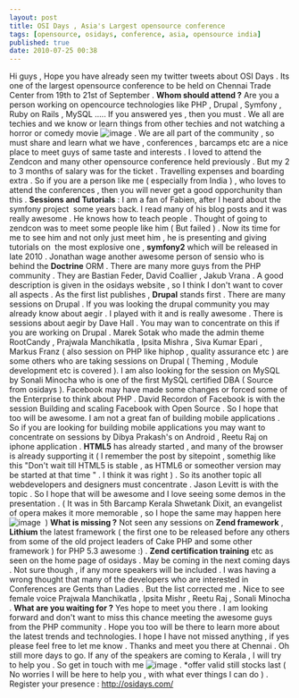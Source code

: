 ```yaml
---
layout: post
title: OSI Days , Asia's Largest opensource conference
tags: [opensource, osidays, conference, asia, opensource india]
published: true
date: 2010-07-25 00:38
---
```

Hi guys ,  Hope you have already seen my twitter tweets about OSI Days . Its one of the largest opensource conference to be held on Chennai Trade Center from 19th to 21st of September .  **Whom should attend ?**  Are you a person working on opencource technologies like PHP , Drupal , Symfony , Ruby on Rails , MySQL ..... If you answered yes , then you must . We all are techies and we know or learn things from other techies and not watching a horror or comedy movie ![image](http://harikt.com/sites/all/libraries/fckeditor/editor/images/smiley/msn/regular_smile.gif) . We are all part of the community , so must share and learn what we have , conferences , barcamps etc are a nice place to meet guys of same taste and interests .  I loved to attend the Zendcon and many other opensource conference held previously . But my 2 to 3 months of salary was for the ticket . Travelling expenses and boarding extra . So if you are a person like me ( especially from India ) , who loves to attend the conferences , then you will never get a good opporchunity than this .  **Sessions and Tutorials** :  I am a fan of Fabien, after I heard about the symfony project  some years back. I read many of his blog posts and it was really awesome . He knows how to teach people . Thought of going to zendcon was to meet some people like him ( But failed ) . Now its time for me to see him and not only just meet him , he is presenting and giving tutorials on  the most explosive one , **symfony2** which will be released in late 2010 . Jonathan wage another awesome person of sensio who is behind the **Doctrine** ORM . There are many more guys from the PHP community . They are Bastian Feder, David Coallier , Jakub Vrana . A good description is given in the osidays website , so I think I don't want to cover all aspects .  As the first list publishes , **Drupal** stands first . There are many sessions on Drupal . If you was looking the drupal community you may already know about aegir . I played with it and is really awesome . There is sessions about aegir by Dave Hall . You may wan to concentrate on this if you are working on Drupal . Marek Sotak who made the admin theme RootCandy , Prajwala Manchikatla , Ipsita Mishra , Siva Kumar Epari , Markus Franz ( also session on PHP like hiphop , quality assurance etc ) are some others who are taking sessions on Drupal ( Theming , Module development etc is covered ).  I am also looking for the session on MySQL by Sonali Minocha who is one of the first MySQL certified DBA ( Source from osidays ).  Facebook may have made some changes or forced some of the Enterprise to think about PHP . David Recordon of Facebook is with the session Building and scaling Facebook with Open Source . So I hope that too will be awesome.  I am not a great fan of building mobile applications . So if you are looking for building mobile applications you may want to concentrate on sessions by Dibya Prakash's on Android , Reetu Raj on iphone application .  **HTML5** has already started , and many of the browser is already supporting it ( I remember the post by sitepoint , somethig like this "Don't wait till HTML5 is stable , as HTML6 or someother version may be started at that time " . I think it was right ) . So its another topic all webdevelopers and designers must concentrate . Jason Levitt is with the topic . So I hope that will be awesome and I love seeing some demos in the presentation . ( It was in 5th Barcamp Kerala Shwetank Dixit, an evangelist of opera makes it more memorable , so I hope the same may happen here ![image](http://harikt.com/sites/all/libraries/fckeditor/editor/images/smiley/msn/regular_smile.gif)  )  **What is missing ?**  Not seen any sessions on **Zend framework** , **Lithium** the latest framework ( the first one to be released before any others from some of the old project leaders of Cake PHP and some other framework ) for PHP 5.3 awesome :) . **Zend certification training** etc as seen on the home page of osidays . May be coming in the next coming days . Not sure though , if any more speakers will be included .  I was having a wrong thought that many of the developers who are interested in Conferences are Gents than Ladies . But the list corrected me . Nice to see female voice Prajwala Manchikatla , Ipsita Mishr , Reetu Raj , Sonali Minocha .  **What are you waiting for ?**  Yes hope to meet you there . I am looking forward and don't want to miss this chance meeting the awesome guys from the PHP community . Hope you too will be there to learn more about the latest trends and technologies. I hope I have not missed anything , if yes please feel free to let me know .  Thanks and meet you there at Chennai . Oh still more days to go. If any of the speakers are coming to Kerala , I will try to help you . So get in touch with me ![image](http://harikt.com/sites/all/libraries/fckeditor/editor/images/smiley/msn/wink_smile.gif) .  \*offer valid still stocks last ( No worries I will be here to help you , with what ever things I can do ) .  Register your presence : http://osidays.com/   
